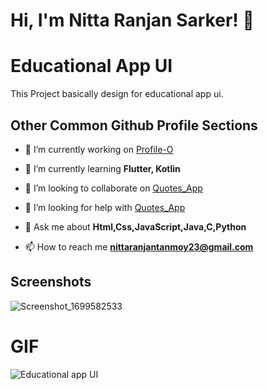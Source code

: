 # Hi, I'm Nitta Ranjan Sarker! 👋



# Educational App UI

This Project basically design for educational app ui.


## Other Common Github Profile Sections
- 🔭 I’m currently working on [Profile-O](https://github.com/nitta02/profile_app)

- 🌱 I’m currently learning **Flutter, Kotlin**

- 👯 I’m looking to collaborate on [Quotes_App](https://github.com/nitta02/Quotes_App)

- 🤝 I’m looking for help with [Quotes_App](https://github.com/nitta02/Quotes_App)

- 💬 Ask me about **Html,Css,JavaScript,Java,C,Python**

- 📫 How to reach me **nittaranjantanmoy23@gmail.com**


## Screenshots

![Screenshot_1699582533](https://github.com/nitta02/educational_app_UI/assets/110607962/cd23ae21-8646-423b-b746-5406339f801a)

# GIF

![Educational app UI](https://github.com/nitta02/educational_app_UI/assets/110607962/a534e85f-975a-4be6-8758-b1bd6f384110)



